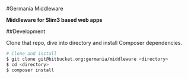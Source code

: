#Germania Middleware

**Middleware for Slim3 based web apps**




##Development

Clone that repo, dive into directory and install Composer dependencies.

```bash
# Clone and install
$ git clone git@bitbucket.org:germania/middleware <directory>
$ cd <directory>
$ composer install
```

